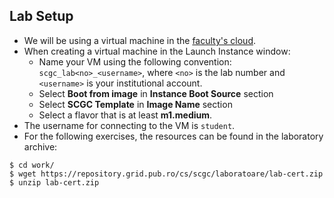 ## Lab Setup

  * We will be using a virtual machine in the [faculty's cloud](http://cloud.grid.pub.ro/).
  * When creating a virtual machine in the Launch Instance window:
    * Name your VM using the following convention: `scgc_lab<no>_<username>`,
where `<no>` is the lab number and `<username>` is your institutional account.
    * Select **Boot from image** in **Instance Boot Source** section
    * Select **SCGC Template** in **Image Name** section
    * Select a flavor that is at least **m1.medium**.
  * The username for connecting to the VM is `student`.
  * For the following exercises, the resources can be found in the laboratory archive:

```shell-session
$ cd work/
$ wget https://repository.grid.pub.ro/cs/scgc/laboratoare/lab-cert.zip
$ unzip lab-cert.zip
```
